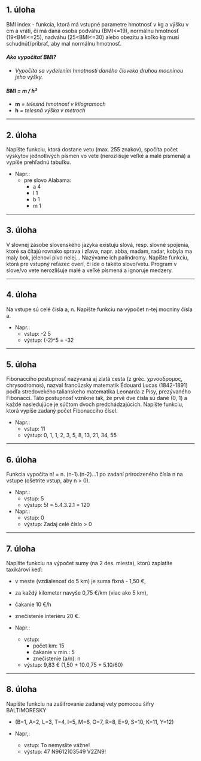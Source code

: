 ## 1. úloha
BMI index - funkcia, ktorá má vstupné parametre hmotnosť v kg a výšku v cm a vráti, či má daná osoba podváhu (BMI<=19), normálnu hmotnosť (19<BMI<=25), nadváhu (25<BMI<=30) alebo obezitu a koľko kg musí schudnúť/pribrať, aby mal normálnu hmotnosť.

#### *Ako vypočítať BMI?*

+ *Vypočíta sa vydelením hmotnosti daného človeka druhou mocninou jeho výšky.*

#### *BMI = m / h²*

+ **m** *= telesná hmotnosť v kilogramoch*
+ **h** *= telesná výška v metroch*

---

## 2. úloha
Napíšte funkciu, ktorá dostane vetu (max. 255 znakov), spočíta počet výskytov jednotlivých písmen vo vete (nerozlišuje veľké a malé písmená) a vypíše prehľadnú tabuľku.

- Napr.:
    - pre slovo Alabama:
        - a 4
        - l 1
        - b 1
        - m 1

---

## 3. úloha
V slovnej zásobe slovenského jazyka existujú slová, resp. slovné spojenia, ktoré sa čítajú rovnako sprava i zľava, napr. abba, madam, radar, kobyla ma maly bok, jelenovi pivo nelej... Nazývame ich palindromy. Napíšte funkciu, ktorá pre vstupný reťazec overí, či ide o takéto slovo/vetu. Program v slove/vo vete nerozlišuje malé a veľké písmená a ignoruje medzery.

---

## 4. úloha
Na vstupe sú celé čísla a, n. Napíšte funkciu na výpočet n-tej mocniny čísla a.
- Napr.:
    - vstup: -2 5
    - výstup: (-2)^5 = -32

---

## 5. úloha
Fibonacciho postupnosť nazývaná aj zlatá cesta (z gréc. χρνσοδρομος, chrysodromos), nazval francúzsky matematik Édouard Lucas (1842-1891) podľa stredovekého talianskeho matematika Leonarda z Pisy, prezývaného Fibonacci. Táto postupnosť vznikne tak, že prvé dve čísla sú dané (0, 1) a každé nasledujúce je súčtom dvoch predchádzajúcich.
Napíšte funkciu, ktorá vypíše zadaný počet Fibonacciho čísel.
- Napr.:
    - vstup: 11
    - výstup: 0, 1, 1, 2, 3, 5, 8, 13, 21, 34, 55

---

## 6. úloha
Funkcia vypočíta n! = n. (n-1).(n-2)...1 po zadaní prirodzeného čísla n na vstupe (ošetrite vstup, aby n > 0).
- Napr.:
    - vstup: 5
    - výstup: 5! = 5.4.3.2.1 = 120
- Napr.:
    - vstup: 0
    - výstup: Zadaj celé číslo > 0

---

## 7. úloha
Napíšte funkciu na výpočet sumy (na 2 des. miesta), ktorú zaplatíte taxikárovi keď:
- v meste (vzdialenosť do 5 km) je suma fixná - 1,50 €,
- za každý kilometer navyše 0,75 €/km (viac ako 5 km),
- čakanie 10 €/h
- znečistenie interiéru 20 €.


- Napr.:
    - vstup:
        - počet km: 15
        - čakanie v min.: 5
        - znečistenie (a/n): n
    - výstup: 9,83 € (1,50 + 10.0,75 + 5.10/60)

---

## 8. úloha
Napíšte funkciu na zašifrovanie zadanej vety pomocou šifry BALTIMORESKY
- (B=1, A=2, L=3, T=4, I=5, M=6, O=7, R=8, E=9, S=10, K=11, Y=12)


- Napr,:
    - vstup: To nemyslite vážne!
    - výstup: 47 N9612103549 V2ZN9!